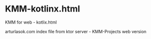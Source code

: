 # KMM-kotlinx.html
KMM for web - kotlix.html

arturlasok.com index file from ktor server - KMM-Projects web version

